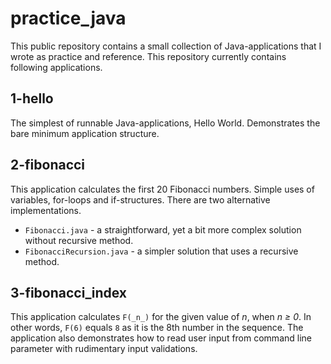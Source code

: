 practice_java
=============
This public repository contains a small collection of Java-applications that I wrote as practice and reference. 
This repository currently contains following applications.

1-hello
-------
The simplest of runnable Java-applications, Hello World. Demonstrates the bare minimum application structure.

2-fibonacci
-----------
This application calculates the first 20 Fibonacci numbers. Simple uses of variables, for-loops and if-structures.
There are two alternative implementations.
* `Fibonacci.java` - a straightforward, yet a bit more complex solution without recursive method.
* `FibonacciRecursion.java` - a simpler solution that uses a recursive method. 

3-fibonacci_index
-----------------
This application calculates `F(_n_)` for the given value of _n_, when _n &ge; 0_. In other words, `F(6)` equals `8` as it is 
the 8th number in the sequence. The application also demonstrates how to read user input from command line parameter with
rudimentary input validations.
